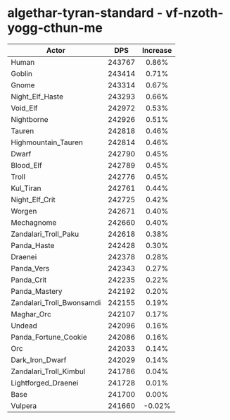 # algethar-tyran-standard - vf-nzoth-yogg-cthun-me
| Actor | DPS | Increase |
|---|:---:|:---:|
|Human|243767|0.86%|
|Goblin|243414|0.71%|
|Gnome|243314|0.67%|
|Night_Elf_Haste|243293|0.66%|
|Void_Elf|242972|0.53%|
|Nightborne|242926|0.51%|
|Tauren|242818|0.46%|
|Highmountain_Tauren|242814|0.46%|
|Dwarf|242790|0.45%|
|Blood_Elf|242789|0.45%|
|Troll|242776|0.45%|
|Kul_Tiran|242761|0.44%|
|Night_Elf_Crit|242725|0.42%|
|Worgen|242671|0.40%|
|Mechagnome|242660|0.40%|
|Zandalari_Troll_Paku|242618|0.38%|
|Panda_Haste|242428|0.30%|
|Draenei|242378|0.28%|
|Panda_Vers|242343|0.27%|
|Panda_Crit|242235|0.22%|
|Panda_Mastery|242192|0.20%|
|Zandalari_Troll_Bwonsamdi|242155|0.19%|
|Maghar_Orc|242107|0.17%|
|Undead|242096|0.16%|
|Panda_Fortune_Cookie|242086|0.16%|
|Orc|242033|0.14%|
|Dark_Iron_Dwarf|242029|0.14%|
|Zandalari_Troll_Kimbul|241786|0.04%|
|Lightforged_Draenei|241728|0.01%|
|Base|241700|0.00%|
|Vulpera|241660|-0.02%|
